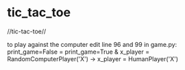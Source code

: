 # tic_tac_toe

//tic-tac-toe//


to play against the computer 
edit line 96 and 99 in game.py:
print_game=False = print_game=True &
x_player = RandomComputerPlayer('X') -> x_player = HumanPlayer('X')
